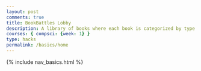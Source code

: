 ```yaml
---
layout: post
comments: true
title: BookBattles Lobby
description: A library of books where each book is categorized by type and genre. Rate books with a like or dislike and begin the book battles!
courses: { compsci: {week: 1} }
type: hacks
permalink: /basics/home
---
```


{% include nav_basics.html %}
